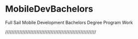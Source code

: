 # MobileDevBachelors
Full Sail Mobile Development Bachelors Degree Program Work

//////////////////////////////////////////////////////////
